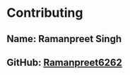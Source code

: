 # Contributing

## Name: Ramanpreet Singh
## GitHub: [Ramanpreet6262](https://github.com/Ramanpreet6262)
